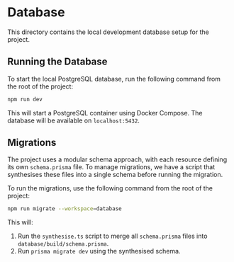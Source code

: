 # Database

This directory contains the local development database setup for the project.

## Running the Database

To start the local PostgreSQL database, run the following command from the root of the project:

```bash
npm run dev
```

This will start a PostgreSQL container using Docker Compose. The database will be available on `localhost:5432`.

## Migrations

The project uses a modular schema approach, with each resource defining its own `schema.prisma` file. To manage migrations, we have a script that synthesises these files into a single schema before running the migration.

To run the migrations, use the following command from the root of the project:

```bash
npm run migrate --workspace=database
```

This will:

1.  Run the `synthesise.ts` script to merge all `schema.prisma` files into `database/build/schema.prisma`.
2.  Run `prisma migrate dev` using the synthesised schema.
